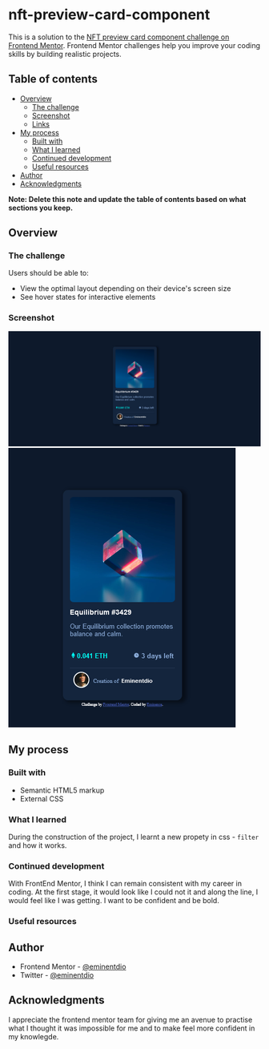 # nft-preview-card-component
This is a solution to the [NFT preview card component challenge on Frontend Mentor](https://www.frontendmentor.io/challenges/nft-preview-card-component-SbdUL_w0U). Frontend Mentor challenges help you improve your coding skills by building realistic projects. 

## Table of contents

- [Overview](#overview)
  - [The challenge](#the-challenge)
  - [Screenshot](#screenshot)
  - [Links](#links)
- [My process](#my-process)
  - [Built with](#built-with)
  - [What I learned](#what-i-learned)
  - [Continued development](#continued-development)
  - [Useful resources](#useful-resources)
- [Author](#author)
- [Acknowledgments](#acknowledgments)

**Note: Delete this note and update the table of contents based on what sections you keep.**

## Overview

### The challenge

Users should be able to:

- View the optimal layout depending on their device's screen size
- See hover states for interactive elements

### Screenshot

![](/screenshots/Deskstop%20View.png)
![](/screenshots/Mobile%20View.png)

## My process

### Built with

- Semantic HTML5 markup
- External CSS



### What I learned

During the construction of the project, I learnt a new propety in css - `filter` and how it works.


### Continued development

With FrontEnd Mentor, I think I can remain consistent with my career in coding. At the first stage, it would look like I could not it and along the line, I would feel like I was getting. I want to be confident and be bold.

### Useful resources

## Author

- Frontend Mentor - [@eminentdio](https://www.frontendmentor.io/profile/eminentdio)
- Twitter - [@eminentdio](https://www.twitter.com/eminentdio)

## Acknowledgments
I appreciate the frontend mentor team for giving me an avenue to practise what I thought it was impossible for me and to make feel more confident in my knowlegde.

